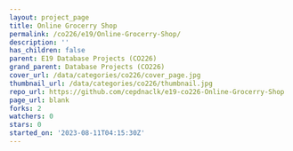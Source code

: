 ```yaml
---
layout: project_page
title: Online Grocerry Shop
permalink: /co226/e19/Online-Grocerry-Shop/
description: ''
has_children: false
parent: E19 Database Projects (CO226)
grand_parent: Database Projects (CO226)
cover_url: /data/categories/co226/cover_page.jpg
thumbnail_url: /data/categories/co226/thumbnail.jpg
repo_url: https://github.com/cepdnaclk/e19-co226-Online-Grocerry-Shop
page_url: blank
forks: 2
watchers: 0
stars: 0
started_on: '2023-08-11T04:15:30Z'
---
```


